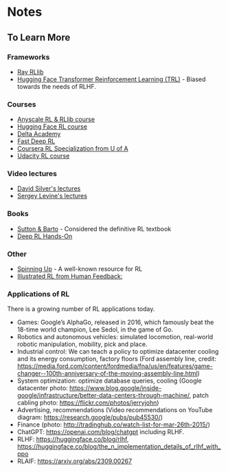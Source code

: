 # Notes

## To Learn More

### Frameworks

* [Ray RLlib](http://rllib.io)
* [Hugging Face Transformer Reinforcement Learning (TRL)](https://huggingface.co/docs/trl/) - Biased towards the needs of RLHF.

### Courses
* [Anyscale RL & RLlib course](https://applied-rl-course.netlify.app/en)
* [Hugging Face RL course](https://huggingface.co/deep-rl-course/)
* [Delta Academy](https://delta-academy.xyz/)
* [Fast Deep RL](https://courses.dibya.online/p/fastdeeprl)
* [Coursera RL Specialization from U of A](https://www.coursera.org/specializations/reinforcement-learning)
* [Udacity RL course](https://www.udacity.com/course/reinforcement-learning--ud600)

### Video lectures
* [David Silver's lectures](https://www.davidsilver.uk/teaching/)
* [Sergey Levine's lectures](http://rail.eecs.berkeley.edu/deeprlcourse/ )

### Books
* [Sutton & Barto](http://incompleteideas.net/book/the-book-2nd.html) - Considered the definitive RL textbook
* [Deep RL Hands-On](https://www.packtpub.com/product/deep-reinforcement-learning-hands-on-second-edition/9781838826994)

### Other
* [Spinning Up](https://spinningup.openai.com/en/latest/) - A well-known resource for RL
* [Illustrated RL from Human Feedback:](https://huggingface.co/blog/rlhf)


### Applications of RL

There is a growing number of RL applications today.

* Games: Google’s AlphaGo, released in 2016, which famously beat the 18-time world champion, Lee Sedol, in the game of Go.
* Robotics and autonomous vehicles: simulated locomotion, real-world robotic manipulation, mobility, pick and place.
* Industrial control: We can teach a policy to optimize datacenter cooling and its energy consumption, factory floors (Ford assembly line, credit: https://media.ford.com/content/fordmedia/fna/us/en/features/game-changer--100th-anniversary-of-the-moving-assembly-line.html)
* System optimization: optimize database queries, cooling (Google datacenter photo: https://www.blog.google/inside-google/infrastructure/better-data-centers-through-machine/, patch cabling photo: https://flickr.com/photos/jerryjohn)
* Advertising, recommendations (Video recommendations on YouTube diagram: https://research.google/pubs/pub45530/)
* Finance (photo: http://tradinghub.co/watch-list-for-mar-26th-2015/)
* ChatGPT: https://openai.com/blog/chatgpt including RLHF.
* RLHF: https://huggingface.co/blog/rlhf, https://huggingface.co/blog/the_n_implementation_details_of_rlhf_with_ppo 
* RLAIF: https://arxiv.org/abs/2309.00267  